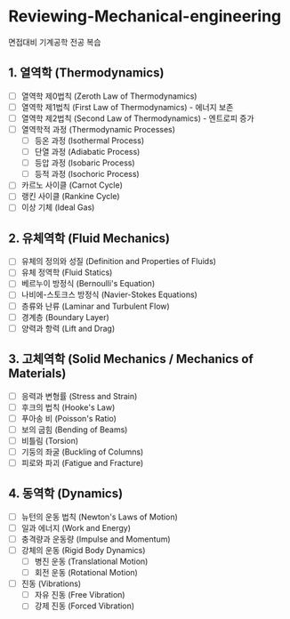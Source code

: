 # Reviewing-Mechanical-engineering
면접대비 기계공학 전공 복습

## 1. 열역학 (Thermodynamics)
- [ ] 열역학 제0법칙 (Zeroth Law of Thermodynamics)
- [ ] 열역학 제1법칙 (First Law of Thermodynamics) - 에너지 보존
- [ ] 열역학 제2법칙 (Second Law of Thermodynamics) - 엔트로피 증가
- [ ] 열역학적 과정 (Thermodynamic Processes)
    - [ ] 등온 과정 (Isothermal Process)
    - [ ] 단열 과정 (Adiabatic Process)
    - [ ] 등압 과정 (Isobaric Process)
    - [ ] 등적 과정 (Isochoric Process)
- [ ] 카르노 사이클 (Carnot Cycle)
- [ ] 랭킨 사이클 (Rankine Cycle)
- [ ] 이상 기체 (Ideal Gas)

## 2. 유체역학 (Fluid Mechanics)
- [ ] 유체의 정의와 성질 (Definition and Properties of Fluids)
- [ ] 유체 정역학 (Fluid Statics)
- [ ] 베르누이 방정식 (Bernoulli's Equation)
- [ ] 나비에-스토크스 방정식 (Navier-Stokes Equations)
- [ ] 층류와 난류 (Laminar and Turbulent Flow)
- [ ] 경계층 (Boundary Layer)
- [ ] 양력과 항력 (Lift and Drag)

## 3. 고체역학 (Solid Mechanics / Mechanics of Materials)
- [ ] 응력과 변형률 (Stress and Strain)
- [ ] 후크의 법칙 (Hooke's Law)
- [ ] 푸아송 비 (Poisson's Ratio)
- [ ] 보의 굽힘 (Bending of Beams)
- [ ] 비틀림 (Torsion)
- [ ] 기둥의 좌굴 (Buckling of Columns)
- [ ] 피로와 파괴 (Fatigue and Fracture)

## 4. 동역학 (Dynamics)
- [ ] 뉴턴의 운동 법칙 (Newton's Laws of Motion)
- [ ] 일과 에너지 (Work and Energy)
- [ ] 충격량과 운동량 (Impulse and Momentum)
- [ ] 강체의 운동 (Rigid Body Dynamics)
    - [ ] 병진 운동 (Translational Motion)
    - [ ] 회전 운동 (Rotational Motion)
- [ ] 진동 (Vibrations)
    - [ ] 자유 진동 (Free Vibration)
    - [ ] 강제 진동 (Forced Vibration)